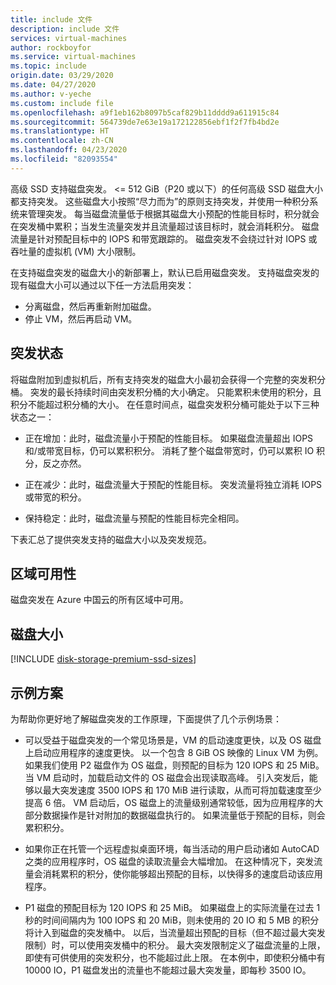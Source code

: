```yaml
---
title: include 文件
description: include 文件
services: virtual-machines
author: rockboyfor
ms.service: virtual-machines
ms.topic: include
origin.date: 03/29/2020
ms.date: 04/27/2020
ms.author: v-yeche
ms.custom: include file
ms.openlocfilehash: a9f1eb162b8097b5caf829b11dddd9a611915c84
ms.sourcegitcommit: 564739de7e63e19a172122856ebf1f2f7fb4bd2e
ms.translationtype: HT
ms.contentlocale: zh-CN
ms.lasthandoff: 04/23/2020
ms.locfileid: "82093554"
---
```

<!--CONFIRM THE DEOPLOMENT REGIONS BEFORE RELEASEMENT-->
高级 SSD 支持磁盘突发。 <= 512 GiB（P20 或以下）的任何高级 SSD 磁盘大小都支持突发。 这些磁盘大小按照“尽力而为”的原则支持突发，并使用一种积分系统来管理突发。 每当磁盘流量低于根据其磁盘大小预配的性能目标时，积分就会在突发桶中累积；当发生流量突发并且流量超过该目标时，就会消耗积分。 磁盘流量是针对预配目标中的 IOPS 和带宽跟踪的。 磁盘突发不会绕过针对 IOPS 或吞吐量的虚拟机 (VM) 大小限制。

在支持磁盘突发的磁盘大小的新部署上，默认已启用磁盘突发。 支持磁盘突发的现有磁盘大小可以通过以下任一方法启用突发：

- 分离磁盘，然后再重新附加磁盘。
- 停止 VM，然后再启动 VM。

## <a name="burst-states"></a>突发状态

将磁盘附加到虚拟机后，所有支持突发的磁盘大小最初会获得一个完整的突发积分桶。 突发的最长持续时间由突发积分桶的大小确定。 只能累积未使用的积分，且积分不能超过积分桶的大小。 在任意时间点，磁盘突发积分桶可能处于以下三种状态之一： 

- 正在增加：此时，磁盘流量小于预配的性能目标。 如果磁盘流量超出 IOPS 和/或带宽目标，仍可以累积积分。 消耗了整个磁盘带宽时，仍可以累积 IO 积分，反之亦然。  

- 正在减少：此时，磁盘流量大于预配的性能目标。 突发流量将独立消耗 IOPS 或带宽的积分。 

- 保持稳定：此时，磁盘流量与预配的性能目标完全相同。 

下表汇总了提供突发支持的磁盘大小以及突发规范。

## <a name="regional-availability"></a>区域可用性

<!--CORRECT ON Azure China Cloud-->

磁盘突发在 Azure 中国云的所有区域中可用。

## <a name="disk-sizes"></a>磁盘大小

[!INCLUDE [disk-storage-premium-ssd-sizes](disk-storage-premium-ssd-sizes.md)]

## <a name="example-scenarios"></a>示例方案

为帮助你更好地了解磁盘突发的工作原理，下面提供了几个示例场景：

- 可以受益于磁盘突发的一个常见场景是，VM 的启动速度更快，以及 OS 磁盘上启动应用程序的速度更快。 以一个包含 8 GiB OS 映像的 Linux VM 为例。 如果我们使用 P2 磁盘作为 OS 磁盘，则预配的目标为 120 IOPS 和 25 MiB。 当 VM 启动时，加载启动文件的 OS 磁盘会出现读取高峰。 引入突发后，能够以最大突发速度 3500 IOPS 和 170 MiB 进行读取，从而可将加载速度至少提高 6 倍。 VM 启动后，OS 磁盘上的流量级别通常较低，因为应用程序的大部分数据操作是针对附加的数据磁盘执行的。 如果流量低于预配的目标，则会累积积分。

- 如果你正在托管一个远程虚拟桌面环境，每当活动的用户启动诸如 AutoCAD 之类的应用程序时，OS 磁盘的读取流量会大幅增加。 在这种情况下，突发流量会消耗累积的积分，使你能够超出预配的目标，以快得多的速度启动该应用程序。

- P1 磁盘的预配目标为 120 IOPS 和 25 MiB。 如果磁盘上的实际流量在过去 1 秒的时间间隔内为 100 IOPS 和 20 MiB，则未使用的 20 IO 和 5 MB 的积分将计入到磁盘的突发桶中。 以后，当流量超出预配的目标（但不超过最大突发限制）时，可以使用突发桶中的积分。 最大突发限制定义了磁盘流量的上限，即使有可供使用的突发积分，也不能超过此上限。 在本例中，即使积分桶中有 10000 IO，P1 磁盘发出的流量也不能超过最大突发量，即每秒 3500 IO。

<!-- Update_Description: new article about managed disks bursting -->
<!--NEW.date: 04/27/2020-->
